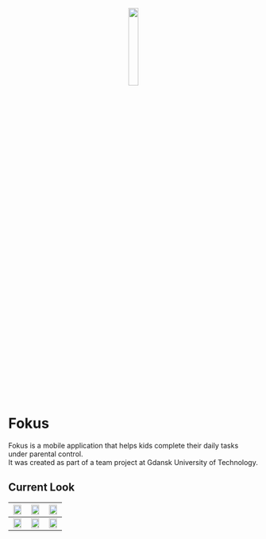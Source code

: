 <p align="center">
<img src="https://user-images.githubusercontent.com/36575365/96503187-2eb2fe00-1253-11eb-864f-aac33a9cc73d.png" width="20%" style="margin: auto; display: block">
</p>

# Fokus
Fokus is a mobile application that helps kids complete their daily tasks under parental control.  
It was created as part of a team project at Gdansk University of Technology.

## Current Look

<img src="https://user-images.githubusercontent.com/36575365/96503289-53a77100-1253-11eb-8898-c6de14877d17.png" width=90%> | <img src="https://user-images.githubusercontent.com/36575365/96503293-54400780-1253-11eb-8a2c-e090d346f2d8.png" width=90%> | <img src="https://user-images.githubusercontent.com/36575365/96503298-55713480-1253-11eb-80f4-2024db27c1d0.png" width=90%>
:-:|:-:|:-:
<img src="https://user-images.githubusercontent.com/36575365/96503301-5609cb00-1253-11eb-80c5-de61069351ba.png" width=90%> | <img src="https://user-images.githubusercontent.com/36575365/96503303-56a26180-1253-11eb-938c-931384b899c9.png" width=90%> | <img src="https://user-images.githubusercontent.com/36575365/96503304-56a26180-1253-11eb-9e17-e08d1defa1fb.png" width=90%>
